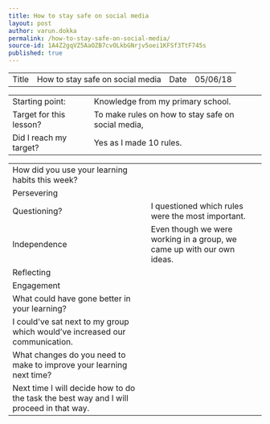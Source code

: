 ```yaml
---
title: How to stay safe on social media
layout: post
author: varun.dokka
permalink: /how-to-stay-safe-on-social-media/
source-id: 1A4Z2gqVZ5AaOZB7cvOLkbGNrjv5oei1KFSf3TtF745s
published: true
---
```

<table>
  <tr>
    <td>Title</td>
    <td>How to stay safe on social media</td>
    <td>Date</td>
    <td>05/06/18</td>
  </tr>
</table>


<table>
  <tr>
    <td>Starting point:</td>
    <td>Knowledge from my primary school.</td>
  </tr>
  <tr>
    <td>Target for this lesson?</td>
    <td>To make rules on how to stay safe on social media,</td>
  </tr>
  <tr>
    <td>Did I reach my target? </td>
    <td>Yes as I made 10 rules.</td>
  </tr>
</table>


<table>
  <tr>
    <td>How did you use your learning habits this week?</td>
    <td></td>
  </tr>
  <tr>
    <td>Persevering</td>
    <td></td>
  </tr>
  <tr>
    <td>Questioning?</td>
    <td>I questioned which rules were the most important.</td>
  </tr>
  <tr>
    <td>Independence</td>
    <td>Even though we were working in a group, we came up with our own ideas.</td>
  </tr>
  <tr>
    <td>Reflecting</td>
    <td></td>
  </tr>
  <tr>
    <td>Engagement</td>
    <td></td>
  </tr>
  <tr>
    <td>What could have gone better in your learning?</td>
    <td></td>
  </tr>
  <tr>
    <td>I could've sat next to my group which would’ve increased our communication.</td>
    <td></td>
  </tr>
  <tr>
    <td>What changes do you need to make to improve your learning next time?</td>
    <td></td>
  </tr>
  <tr>
    <td>Next time I will decide how to do the task the best way and I will proceed in that way.</td>
    <td></td>
  </tr>
</table>


